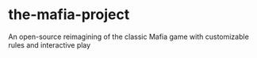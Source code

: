 # the-mafia-project
An open-source reimagining of the classic Mafia game with customizable rules and interactive play
